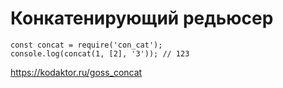 # Конкатенирующий редьюсер

```
const concat = require('con_cat');
console.log(concat(1, [2], '3')); // 123
```


https://kodaktor.ru/goss_concat

